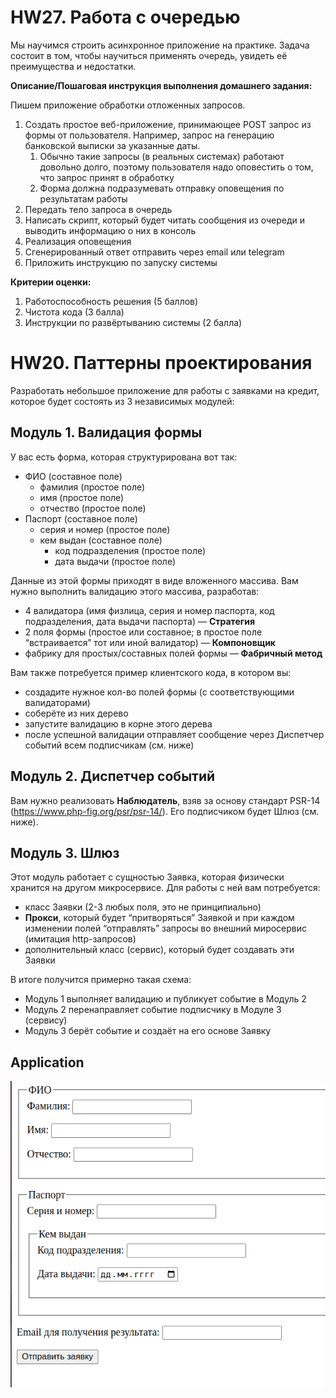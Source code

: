 # HW27. Работа с очередью

Мы научимся строить асинхронное приложение на практике.
Задача состоит в том, чтобы научиться применять очередь, увидеть её преимущества и недостатки.

**Описание/Пошаговая инструкция выполнения домашнего задания:**

Пишем приложение обработки отложенных запросов.

1. Создать простое веб-приложение, принимающее POST запрос из формы от пользователя. Например, запрос на генерацию
   банковской выписки за указанные даты.
    1. Обычно такие запросы (в реальных системах) работают довольно долго, поэтому пользователя надо оповестить о том,
       что запрос принят в обработку
    2. Форма должна подразумевать отправку оповещения по результатам работы
2. Передать тело запроса в очередь
3. Написать скрипт, который будет читать сообщения из очереди и выводить информацию о них в консоль
4. Реализация оповещения
5. Сгенерированный ответ отправить через email или telegram
6. Приложить инструкцию по запуску системы

**Критерии оценки:**

1. Работоспособность решения (5 баллов)
2. Чистота кода (3 балла)
3. Инструкции по развёртыванию системы (2 балла)

# HW20. Паттерны проектирования

Разработать небольшое приложение для работы с заявками на кредит, которое будет состоять из
3 независимых модулей:

## Модуль 1. Валидация формы

У вас есть форма, которая структурирована вот так:

* ФИО (составное поле)
    * фамилия (простое поле)
    * имя (простое поле)
    * отчество (простое поле)
* Паспорт (составное поле)
    * серия и номер (простое поле)
    * кем выдан (составное поле)
        * код подразделения (простое поле)
        * дата выдачи (простое поле)

Данные из этой формы приходят в виде вложенного массива.
Вам нужно выполнить валидацию этого массива, разработав:

* 4 валидатора (имя физлица, серия и номер паспорта, код подразделения, дата выдачи паспорта) — **Стратегия**
* 2 поля формы (простое или составное; в простое поле “встраивается” тот или иной валидатор) — **Компоновщик**
* фабрику для простых/составных полей формы — **Фабричный метод**

Вам также потребуется пример клиентского кода, в котором вы:

* создадите нужное кол-во полей формы (с соответствующими валидаторами)
* соберёте из них дерево
* запустите валидацию в корне этого дерева
* после успешной валидации отправляет сообщение через Диспетчер событий всем подписчикам (см. ниже)

## Модуль 2. Диспетчер событий

Вам нужно реализовать **Наблюдатель**, взяв за основу стандарт PSR-14 (https://www.php-fig.org/psr/psr-14/). Его
подписчиком
будет Шлюз (см. ниже).

## Модуль 3. Шлюз

Этот модуль работает с сущностью Заявка, которая физически хранится на другом микросервисе. Для работы с ней вам
потребуется:

* класс Заявки (2-3 любых поля, это не принципиально)
* **Прокси**, который будет “притворяться” Заявкой и при каждом изменении полей “отправлять” запросы во внешний
  миросервис (имитация http-запросов)
* дополнительный класс (сервис), который будет создавать эти Заявки

В итоге получится примерно такая схема:

* Модуль 1 выполняет валидацию и публикует событие в Модуль 2
* Модуль 2 перенаправляет событие подписчику в Модуле 3 (сервису)
* Модуль 3 берёт событие и создаёт на его основе Заявку

## Application

![Application](docs/images/app.png)